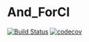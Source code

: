 # And_ForCI

[![Build Status](https://travis-ci.org/ZGilbert/And_ForCI.svg?branch=master)](https://travis-ci.org/ZGilbert/And_ForCI)
[![codecov](https://codecov.io/gh/ZGilbert/And_ForCI/branch/master/graph/badge.svg)](https://codecov.io/gh/ZGilbert/And_ForCI)
